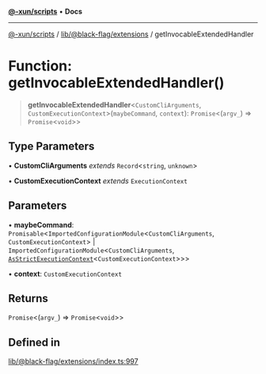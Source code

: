 [**@-xun/scripts**](../../../../README.md) • **Docs**

***

[@-xun/scripts](../../../../README.md) / [lib/@black-flag/extensions](../README.md) / getInvocableExtendedHandler

# Function: getInvocableExtendedHandler()

> **getInvocableExtendedHandler**\<`CustomCliArguments`, `CustomExecutionContext`\>(`maybeCommand`, `context`): `Promise`\<(`argv_`) => `Promise`\<`void`\>\>

## Type Parameters

• **CustomCliArguments** *extends* `Record`\<`string`, `unknown`\>

• **CustomExecutionContext** *extends* `ExecutionContext`

## Parameters

• **maybeCommand**: `Promisable`\<`ImportedConfigurationModule`\<`CustomCliArguments`, `CustomExecutionContext`\> \| `ImportedConfigurationModule`\<`CustomCliArguments`, [`AsStrictExecutionContext`](../type-aliases/AsStrictExecutionContext.md)\<`CustomExecutionContext`\>\>\>

• **context**: `CustomExecutionContext`

## Returns

`Promise`\<(`argv_`) => `Promise`\<`void`\>\>

## Defined in

[lib/@black-flag/extensions/index.ts:997](https://github.com/Xunnamius/xscripts/blob/e4a1e0b3d6a20ae598f5a6feb2cf2b7ba077b6a7/lib/@black-flag/extensions/index.ts#L997)
